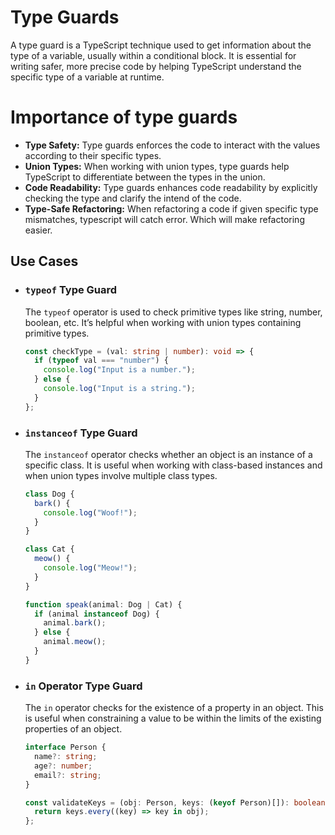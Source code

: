 # Type Guards

A type guard is a TypeScript technique used to get information about the type of a variable, usually within a conditional block. It is essential for writing safer, more precise code by helping TypeScript understand the specific type of a variable at runtime.

# Importance of type guards

- **Type Safety:** Type guards enforces the code to interact with the values according to their specific types.
- **Union Types:** When working with union types, type guards help TypeScript to differentiate between the types in the union.
- **Code Readability:** Type guards enhances code readability by explicitly checking the type and clarify the intend of the code.
- **Type-Safe Refactoring:** When refactoring a code if given specific type mismatches, typescript will catch error. Which will make refactoring easier.

## Use Cases

- ### `typeof` Type Guard
  The `typeof` operator is used to check primitive types like string, number, boolean, etc. It’s helpful when working with union types containing primitive types.
  ```ts
  const checkType = (val: string | number): void => {
    if (typeof val === "number") {
      console.log("Input is a number.");
    } else {
      console.log("Input is a string.");
    }
  };
  ```
- ### `instanceof` Type Guard

  The `instanceof` operator checks whether an object is an instance of a specific class. It is useful when working with class-based instances and when union types involve multiple class types.

  ```ts
  class Dog {
    bark() {
      console.log("Woof!");
    }
  }

  class Cat {
    meow() {
      console.log("Meow!");
    }
  }

  function speak(animal: Dog | Cat) {
    if (animal instanceof Dog) {
      animal.bark();
    } else {
      animal.meow();
    }
  }
  ```

- ### `in` Operator Type Guard

  The `in` operator checks for the existence of a property in an object. This is useful when constraining a value to be within the limits of the existing properties of an object.

  ```ts
  interface Person {
    name?: string;
    age?: number;
    email?: string;
  }

  const validateKeys = (obj: Person, keys: (keyof Person)[]): boolean => {
    return keys.every((key) => key in obj);
  };
  ```

